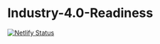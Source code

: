 # Industry-4.0-Readiness

[![Netlify Status](https://api.netlify.com/api/v1/badges/f9486a11-b43c-48de-8968-3b50dc3e0721/deploy-status)](https://app.netlify.com/sites/industry-readiness-firevisor/deploys)
